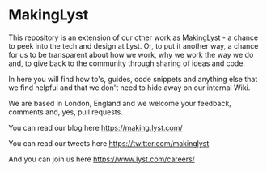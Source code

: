 # MakingLyst

This repository is an extension of our other work as MakingLyst - a chance to peek into the tech and design at Lyst. Or, to put it another way, a chance for us to be transparent about how we work, why we work the way we do and, to give back to the community through sharing of ideas and code.

In here you will find how to's, guides, code snippets and anything else that we find helpful and that we don't need to hide away on our internal Wiki.

We are based in London, England and we welcome your feedback, comments and, yes, pull requests.

You can read our blog here https://making.lyst.com/

You can read our tweets here https://twitter.com/makinglyst

And you can join us here https://www.lyst.com/careers/

